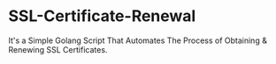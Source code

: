 # SSL-Certificate-Renewal
It's a Simple Golang Script That Automates The Process of Obtaining &amp; Renewing SSL Certificates.
